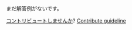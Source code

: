 
まだ解答例がないです。

[コントリビュートしませんか](https://github.com/BFEdev/BFE.dev-solutions/blob/main/question/how-garbage-collection-in-javascript-works_ja.md)?  [Contribute guideline](https://github.com/BFEdev/BFE.dev-solutions#how-to-contribute)
